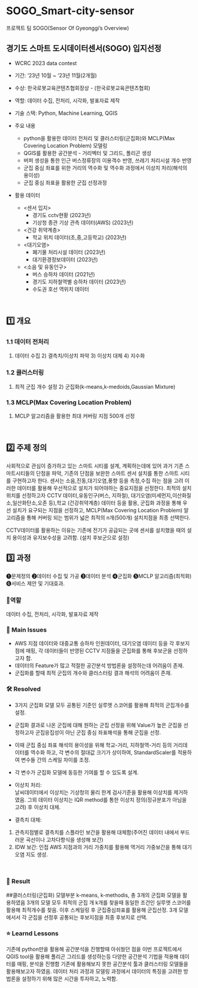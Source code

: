 # SOGO_Smart-city-sensor
프로젝트 팀 SOGO(Sensor Of Gyeonggi’s Overview)

## 경기도 스마트 도시데이터센서(SOGO) 입지선정
- WCRC 2023 data contest
- 기간: ‘23년 10월 ~ ‘23년 11월(2개월)
- 수상: 한국로봇교육콘텐츠협회장상 - (한국로봇교육콘텐츠협회)
- 역할: 데이터 수집, 전처리, 시각화, 발표자료 제작

- 기술 스택: Python, Machine Learning, QGIS
- 주요 내용
  - python을 활용한 데이터 전처리 및 클러스터링(군집화)와 MCLP(Max Covering Location Problem) 모델링
  - QGIS를 활용한 공간분석 - 거리벡터 및 그리드, 폴리곤 생성
  - 버퍼 생성을 통한 인근 버스정류장의 이용객수 반영, 쓰레기 처리시설 개수 반영
  - 군집 중심 좌표를 위한 거리의 역수화 및 역수화 과정에서 이상치 처리(해석의 용이성)
  - 군집 중심 좌표을 활용한 군집 선정과정


- 활용 데이터 
  - <센서 입지>
    - 경기도 cctv현황 (2023년)
    - 기상청 종관 기상 관측 데이터(AWS) (2023년) 
  - <건강 취약계층>
    - 학교 위치 데이터(초,중,고등학교) (2023년) 
  - <대기오염>
    - 폐기물 처리시설 데이터 (2023년)
    - 대기환경정보데이터 (2023년)
  - <소음 및 유동인구>
    - 버스 승하차 데이터 (2021년)
    - 경기도 지하철역별 승하차 데이터 (2023년)
    - 수도권 호선 역위치 데이터
<br>


## 1️⃣ 개요
### 1.1 데이터 전처리
1) 데이터 수집 2) 결측치/이상치 파악 3) 이상치 대체 4) 지수화
### 1.2 클러스터링
1) 최적 군집 개수 설정 2) 군집화(k-means,k-medoids,Gaussian Mixture)
### 1.3 MCLP(Max Covering Location Problem)
1) MCLP 알고리즘을 활용한 최대 커버링 지점 500개 선정
<br>

## 2️⃣ 주제 정의
사회적으로 관심이 증가하고 있는 스마트 시티를 설계, 계획하는데에 있어 과거 기존 스마트시티들의 단점을 파악, 기존의 단점을 보완한
스마트 센서 설치를 통한 스마트 시티를 구현하고자 한다. 센서는 소음,진동,대기오염,풍향 등을 측정,수집 하는 점을 고려 이러한 데이터를 활용해 우선적으로 설치가 되어야하는 중요지점을 선정한다. 최적의 설치 위치를 선정하고자 CCTV 데이터,유동인구(버스, 지하철), 대기오염(미세먼지,이산화질소,일산화탄소,오존 등),학교 (건강취약계층) 데이터 등을 활용, 군집화 과정을 통해 우선 설치가 요구되는 지점을 선정하고, MCLP(Max Covering Location Problem) 알고리즘을 통해 커버링 되는 범위가 넓은 최적의 n개(500개) 설치치점을 최종 선택한다.

CCTV데이터를 활용하는 이유는 기존에 전기가 공급되는 곳에 센서를 설치했을 때의 설치 용이성과 유지보수성을 고려함. (설치 후보군으로 설정)
<br>

## 3️⃣ 과정 

❶문제정의 ❷데이터 수집 및 가공 ❸데이터 분석 ❹군집화 ❺MCLP 알고리즘(최적화) ❻서비스 제안 및 기대효과.

### 👤역할
데이터 수집, 전처리, 시각화, 발표자료 제작
<br>

### 🧐 Main Issues
- AWS 지점 데이터와 대중교통 승하차 인원데이터, 대기오염 데이터 등을 각 후보지점에 매핑, 각 데이터들이 반영된 CCTV 지점들을 군집화를 통해 후보군을 선정하고자 함.
- 데이터의 Feature가 많고 적절한 공간분석 방법론을 설정하는데 어려움이 존재.
- 군집화를 할때 최적 군집의 개수와 클러스터링 결과 해석의 어려움이 존재.

### 🛠️ Resolved
- 3가지 군집화 모델 모두 공통된 기준인 실루엣 스코어를 활용해 최적의 군집개수를 설정.
- 군집화 결과로 나온 군집에 대해 원하는 군집 선정을 위해 Value가 높은 군집을 선정하고자 군집응집성이 아닌 군집 중심 좌표해석을 통해 군집을 선정.
- 이때 군집 중심 좌표 해석의 용이성을 위해 학교-거리, 지하철역-거리 등의 거리데이터를 역수화 하고, 각 변수의 절대값 크기가 상이하여, StandardScaler를 적용하여 변수들 간의 스케일 차이를 조정. 
- 각 변수가 군집화 모델에 동등한 기여를 할 수 있도록 설계.

- 이상치 처리: <br>
날씨데이터에서 이상치는 기상청의 물리 한계 검사기준을 활용해 이상치를 제거하였음.
그외 데이터 이상치는 IQR method를 통한 이상치 정의(정규분포가 아님을 고려) 후 이상치 대체.

- 결측치 대체: <br>
1. 관측지점별로 결측치를 스플라인 보간을 활용해 대체함(주어진 데이터 내에서 부드러운 곡선이나 고차다항식을 생성해 보간) <br>
2. IDW 보간: 인접 AWS 지점과의 거리 가중치를 활용해 역거리 가중보간을 통해 대기오염 지도 생성. <br>

<br>

### 🎯 Result
##클러스터링(군집화) 모델부분
 k-means, k-methodis, 총 3개의 군집화 모델을 활용하였음
 3개의 모델 모두 최적의 군집 개 k개를 찾을때 동일한 조건인 실루엣 스코어를 활용해 최적개수를 찾음.
 이후 스케일링 후 군집중심좌표를 활용해 군집선정.
 3개 모델에서서 각 군집을 선정후 공통되는 후보지점을 최종 후보지로 선택.

### ⭐ Learnd Lessons
기존에 python만을 활용해 공간분석을 진행할때 아쉬웠던 점을
이번 프로젝트에서 QGIS tool을 활용해 폴리곤 그리드를 생성하는등 다양한 공간분석 기법을 적용해 데이터를 매핑, 분석을 진행함
기존에 활용해보지 못한 공간분석 툴과 클러스터링 모델들을 활용해보고자 하였음.
데이터 처리 과정과 모델링 과정에서 데이터의 특징을 고려한 방법론을 설정하기 위해 많은 시간을 투자하고, 노력함.






